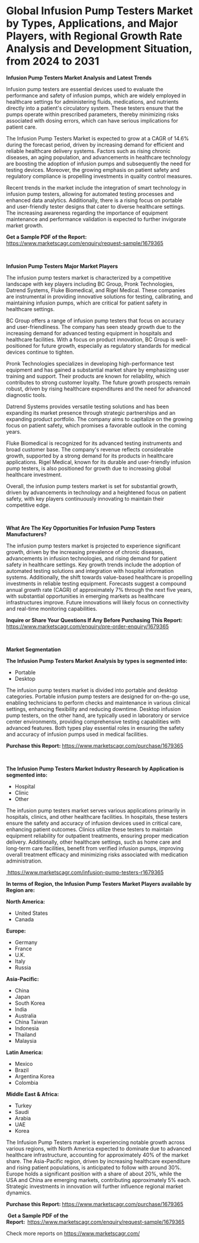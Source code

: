 <p><h1>Global Infusion Pump Testers Market by Types, Applications, and Major Players, with Regional Growth Rate Analysis and Development Situation, from 2024 to 2031</h1></p><p><strong>Infusion Pump Testers Market Analysis and Latest Trends</strong></p>
<p><p>Infusion pump testers are essential devices used to evaluate the performance and safety of infusion pumps, which are widely employed in healthcare settings for administering fluids, medications, and nutrients directly into a patient's circulatory system. These testers ensure that the pumps operate within prescribed parameters, thereby minimizing risks associated with dosing errors, which can have serious implications for patient care.</p><p>The Infusion Pump Testers Market is expected to grow at a CAGR of 14.6% during the forecast period, driven by increasing demand for efficient and reliable healthcare delivery systems. Factors such as rising chronic diseases, an aging population, and advancements in healthcare technology are boosting the adoption of infusion pumps and subsequently the need for testing devices. Moreover, the growing emphasis on patient safety and regulatory compliance is propelling investments in quality control measures.</p><p>Recent trends in the market include the integration of smart technology in infusion pump testers, allowing for automated testing processes and enhanced data analytics. Additionally, there is a rising focus on portable and user-friendly tester designs that cater to diverse healthcare settings. The increasing awareness regarding the importance of equipment maintenance and performance validation is expected to further invigorate market growth.</p></p>
<p><strong>Get a Sample PDF of the Report:&nbsp;</strong> <a href="https://www.marketscagr.com/enquiry/request-sample/1679365?utm_campaign=1902&utm_medium=2&utm_source=Github&utm_content=ia&utm_term=28122024&utm_id=infusion-pump-testers">https://www.marketscagr.com/enquiry/request-sample/1679365</a></p>
<p>&nbsp;</p>
<p><strong>Infusion Pump Testers Major Market Players</strong></p>
<p><p>The infusion pump testers market is characterized by a competitive landscape with key players including BC Group, Pronk Technologies, Datrend Systems, Fluke Biomedical, and Rigel Medical. These companies are instrumental in providing innovative solutions for testing, calibrating, and maintaining infusion pumps, which are critical for patient safety in healthcare settings.</p><p>BC Group offers a range of infusion pump testers that focus on accuracy and user-friendliness. The company has seen steady growth due to the increasing demand for advanced testing equipment in hospitals and healthcare facilities. With a focus on product innovation, BC Group is well-positioned for future growth, especially as regulatory standards for medical devices continue to tighten.</p><p>Pronk Technologies specializes in developing high-performance test equipment and has gained a substantial market share by emphasizing user training and support. Their products are known for reliability, which contributes to strong customer loyalty. The future growth prospects remain robust, driven by rising healthcare expenditures and the need for advanced diagnostic tools.</p><p>Datrend Systems provides versatile testing solutions and has been expanding its market presence through strategic partnerships and an expanding product portfolio. The company aims to capitalize on the growing focus on patient safety, which promises a favorable outlook in the coming years.</p><p>Fluke Biomedical is recognized for its advanced testing instruments and broad customer base. The company's revenue reflects considerable growth, supported by a strong demand for its products in healthcare applications. Rigel Medical, known for its durable and user-friendly infusion pump testers, is also positioned for growth due to increasing global healthcare investment.</p><p>Overall, the infusion pump testers market is set for substantial growth, driven by advancements in technology and a heightened focus on patient safety, with key players continuously innovating to maintain their competitive edge.</p></p>
<p>&nbsp;</p>
<p><strong>What Are The Key Opportunities For Infusion Pump Testers Manufacturers?</strong></p>
<p><p>The infusion pump testers market is projected to experience significant growth, driven by the increasing prevalence of chronic diseases, advancements in infusion technologies, and rising demand for patient safety in healthcare settings. Key growth trends include the adoption of automated testing solutions and integration with hospital information systems. Additionally, the shift towards value-based healthcare is propelling investments in reliable testing equipment. Forecasts suggest a compound annual growth rate (CAGR) of approximately 7% through the next five years, with substantial opportunities in emerging markets as healthcare infrastructures improve. Future innovations will likely focus on connectivity and real-time monitoring capabilities.</p></p>
<p><strong>Inquire or Share Your Questions If Any Before Purchasing This Report:</strong> <a href="https://www.marketscagr.com/enquiry/pre-order-enquiry/1679365?utm_campaign=1902&utm_medium=2&utm_source=Github&utm_content=ia&utm_term=28122024&utm_id=infusion-pump-testers">https://www.marketscagr.com/enquiry/pre-order-enquiry/1679365</a></p>
<p>&nbsp;</p>
<p><strong>Market Segmentation</strong></p>
<p><strong>The Infusion Pump Testers Market Analysis by types is segmented into:</strong></p>
<p><ul><li>Portable</li><li>Desktop</li></ul></p>
<p><p>The infusion pump testers market is divided into portable and desktop categories. Portable infusion pump testers are designed for on-the-go use, enabling technicians to perform checks and maintenance in various clinical settings, enhancing flexibility and reducing downtime. Desktop infusion pump testers, on the other hand, are typically used in laboratory or service center environments, providing comprehensive testing capabilities with advanced features. Both types play essential roles in ensuring the safety and accuracy of infusion pumps used in medical facilities.</p></p>
<p><strong>Purchase this Report:&nbsp;</strong><a href="https://www.marketscagr.com/purchase/1679365?utm_campaign=1902&utm_medium=2&utm_source=Github&utm_content=ia&utm_term=28122024&utm_id=infusion-pump-testers">https://www.marketscagr.com/purchase/1679365</a></p>
<p>&nbsp;</p>
<p><strong>The Infusion Pump Testers Market Industry Research by Application is segmented into:</strong></p>
<p><ul><li>Hospital</li><li>Clinic</li><li>Other</li></ul></p>
<p><p>The infusion pump testers market serves various applications primarily in hospitals, clinics, and other healthcare facilities. In hospitals, these testers ensure the safety and accuracy of infusion devices used in critical care, enhancing patient outcomes. Clinics utilize these testers to maintain equipment reliability for outpatient treatments, ensuring proper medication delivery. Additionally, other healthcare settings, such as home care and long-term care facilities, benefit from verified infusion pumps, improving overall treatment efficacy and minimizing risks associated with medication administration.</p></p>
<p><a href="https://www.marketscagr.com/infusion-pump-testers-r1679365?utm_campaign=1902&utm_medium=2&utm_source=Github&utm_content=ia&utm_term=28122024&utm_id=infusion-pump-testers">&nbsp;https://www.marketscagr.com/infusion-pump-testers-r1679365</a></p>
<p><strong>In terms of Region, the Infusion Pump Testers Market Players available by Region are:</strong></p>
<p>
    <p> <strong> North America: </strong>
        <ul>
            <li>United States</li>
            <li>Canada</li>
        </ul>
        </p> 
    <p> <strong> Europe: </strong>
        <ul>
            <li>Germany</li>
            <li>France</li>
            <li>U.K.</li>
            <li>Italy</li>
            <li>Russia</li>
        </ul>
        </p> 
    <p> <strong> Asia-Pacific: </strong>
        <ul>
            <li>China</li>
            <li>Japan</li>
            <li>South Korea</li>
            <li>India</li>
            <li>Australia</li>
            <li>China Taiwan</li>
            <li>Indonesia</li>
            <li>Thailand</li>
            <li>Malaysia</li>
        </ul>
        </p> 
    <p> <strong> Latin America: </strong>
        <ul>
            <li>Mexico</li>
            <li>Brazil</li>
            <li>Argentina Korea</li>
            <li>Colombia</li>
        </ul>
        </p> 
    <p> <strong> Middle East & Africa: </strong>
        <ul>
            <li>Turkey</li>
            <li>Saudi</li>
            <li>Arabia</li>
            <li>UAE</li>
            <li>Korea</li>
        </ul>
    </p>
    </p>
<p><p>The Infusion Pump Testers market is experiencing notable growth across various regions, with North America expected to dominate due to advanced healthcare infrastructure, accounting for approximately 40% of the market share. The Asia-Pacific region, driven by increasing healthcare expenditure and rising patient populations, is anticipated to follow with around 30%. Europe holds a significant position with a share of about 20%, while the USA and China are emerging markets, contributing approximately 5% each. Strategic investments in innovation will further influence regional market dynamics.</p></p>
<p><strong>Purchase this Report: </strong><a href="https://www.marketscagr.com/purchase/1679365?utm_campaign=1902&utm_medium=2&utm_source=Github&utm_content=ia&utm_term=28122024&utm_id=infusion-pump-testers">https://www.marketscagr.com/purchase/1679365</a></p>
<p>&nbsp;<strong>Get a Sample PDF of the Report:&nbsp;&nbsp;</strong><a href="https://www.marketscagr.com/enquiry/request-sample/1679365?utm_campaign=1902&utm_medium=2&utm_source=Github&utm_content=ia&utm_term=28122024&utm_id=infusion-pump-testers">https://www.marketscagr.com/enquiry/request-sample/1679365</a></p>
<p><strong></strong></p>
<p>Check more reports on <a href="https://www.marketscagr.com/?utm_campaign=1902&utm_medium=2&utm_source=Github&utm_content=ia&utm_term=28122024&utm_id=infusion-pump-testers">https://www.marketscagr.com/</a></p>
